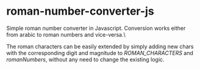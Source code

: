# roman-number-converter-js
Simple roman number converter in Javascript. Conversion works either from arabic to roman numbers and vice-versa.\

The roman characters can be easily extended by simply adding new chars with the corresponding digit and magnitude to _ROMAN_CHARACTERS_ and _romanNumbers_, without any need to change the existing logic.
